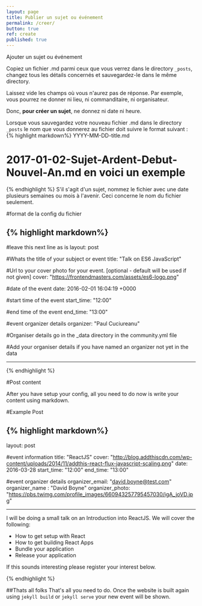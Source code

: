 ```yaml
---
layout: page
title: Publier un sujet ou événement
permalink: /creer/
button: true
ref: create
published: true
---
```

Ajouter un sujet ou événement

Copiez un fichier .md parmi ceux que vous verrez dans le directory `_posts`, changez tous les détails concernés et sauvegardez-le dans le même directory. 

Laissez vide les champs où vous n'aurez pas de réponse. Par exemple, vous pourrez ne donner ni lieu, ni commanditaire, ni organisateur. 

Donc, **pour créer un sujet**, ne donnez ni date ni heure. 

Lorsque vous sauvegardez votre nouveau fichier .md dans le directory `_posts` le nom que vous donnerez au fichier doit suivre le format suivant :
{% highlight markdown%}
YYYY-MM-DD-title.md
# 2017-01-02-Sujet-Ardent-Debut-Nouvel-An.md  en voici un exemple
{% endhighlight %}
S'il s'agit d'un sujet, nommez le fichier avec une date plusieurs semaines ou mois à l'avenir. Ceci concerne le nom du fichier seulement.


#format de la config du fichier


{% highlight markdown%}
---
#leave this next line as is
layout: post

#Whats the title of your subject or event
title:  "Talk on ES6 JavaScript"

#Url to your cover photo for your event. [optional - default will be used if not given]
cover: "https://frontendmasters.com/assets/es6-logo.png"

#date of the event
date:   2016-02-01 16:04:19 +0000

#start time of the event
start_time: "12:00"

#end time of the event
end_time: "13:00"

#event organizer details
organizer: "Paul Cuciureanu"

#Organiser details go in the _data directory in the community.yml file

#Add your organiser details if you have named an organizer not yet in the data

---
{% endhighlight %}

#Post content

After you have setup your config, all you need to do now is write your content using markdown.

#Example Post

{% highlight markdown%}
---
layout: post

#event information
title:  "ReactJS"
cover: "http://blog.addthiscdn.com/wp-content/uploads/2014/11/addthis-react-flux-javascript-scaling.png"
date:   2016-03-28
start_time: "12:00"
end_time: "13:00"

#event organizer details
organizer_email: "david.boyne@test.com"
organizer_name : "David Boyne"
organizer_photo: "https://pbs.twimg.com/profile_images/660943257795457030/igA_joVD.jpg"

---

I will be doing a small talk on an Introduction into ReactJS. We will cover the following:

- How to get setup with React
- How to get building React Apps
- Bundle your application
- Release your application

If this sounds interesting please register your interest below.


{% endhighlight %}

##Thats all folks
That's all you need to do. Once the website is built again using `jekyll build` or `jekyll serve` your new event will be shown.
